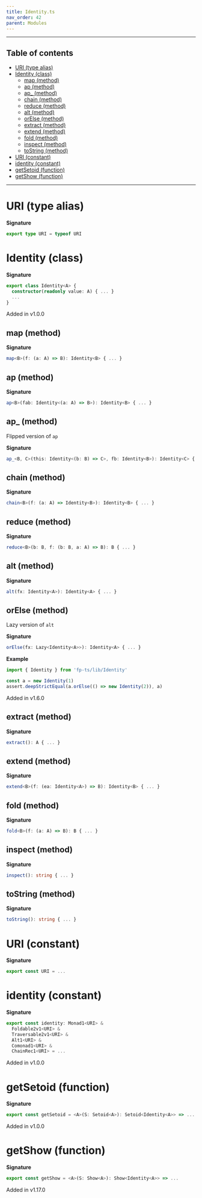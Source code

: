 ```yaml
---
title: Identity.ts
nav_order: 42
parent: Modules
---
```


---

<h2 class="text-delta">Table of contents</h2>

- [URI (type alias)](#uri-type-alias)
- [Identity (class)](#identity-class)
  - [map (method)](#map-method)
  - [ap (method)](#ap-method)
  - [ap\_ (method)](#ap_-method)
  - [chain (method)](#chain-method)
  - [reduce (method)](#reduce-method)
  - [alt (method)](#alt-method)
  - [orElse (method)](#orelse-method)
  - [extract (method)](#extract-method)
  - [extend (method)](#extend-method)
  - [fold (method)](#fold-method)
  - [inspect (method)](#inspect-method)
  - [toString (method)](#tostring-method)
- [URI (constant)](#uri-constant)
- [identity (constant)](#identity-constant)
- [getSetoid (function)](#getsetoid-function)
- [getShow (function)](#getshow-function)

---

# URI (type alias)

**Signature**

```ts
export type URI = typeof URI
```

# Identity (class)

**Signature**

```ts
export class Identity<A> {
  constructor(readonly value: A) { ... }
  ...
}
```

Added in v1.0.0

## map (method)

**Signature**

```ts
map<B>(f: (a: A) => B): Identity<B> { ... }
```

## ap (method)

**Signature**

```ts
ap<B>(fab: Identity<(a: A) => B>): Identity<B> { ... }
```

## ap\_ (method)

Flipped version of `ap`

**Signature**

```ts
ap_<B, C>(this: Identity<(b: B) => C>, fb: Identity<B>): Identity<C> { ... }
```

## chain (method)

**Signature**

```ts
chain<B>(f: (a: A) => Identity<B>): Identity<B> { ... }
```

## reduce (method)

**Signature**

```ts
reduce<B>(b: B, f: (b: B, a: A) => B): B { ... }
```

## alt (method)

**Signature**

```ts
alt(fx: Identity<A>): Identity<A> { ... }
```

## orElse (method)

Lazy version of `alt`

**Signature**

```ts
orElse(fx: Lazy<Identity<A>>): Identity<A> { ... }
```

**Example**

```ts
import { Identity } from 'fp-ts/lib/Identity'

const a = new Identity(1)
assert.deepStrictEqual(a.orElse(() => new Identity(2)), a)
```

Added in v1.6.0

## extract (method)

**Signature**

```ts
extract(): A { ... }
```

## extend (method)

**Signature**

```ts
extend<B>(f: (ea: Identity<A>) => B): Identity<B> { ... }
```

## fold (method)

**Signature**

```ts
fold<B>(f: (a: A) => B): B { ... }
```

## inspect (method)

**Signature**

```ts
inspect(): string { ... }
```

## toString (method)

**Signature**

```ts
toString(): string { ... }
```

# URI (constant)

**Signature**

```ts
export const URI = ...
```

# identity (constant)

**Signature**

```ts
export const identity: Monad1<URI> &
  Foldable2v1<URI> &
  Traversable2v1<URI> &
  Alt1<URI> &
  Comonad1<URI> &
  ChainRec1<URI> = ...
```

Added in v1.0.0

# getSetoid (function)

**Signature**

```ts
export const getSetoid = <A>(S: Setoid<A>): Setoid<Identity<A>> => ...
```

Added in v1.0.0

# getShow (function)

**Signature**

```ts
export const getShow = <A>(S: Show<A>): Show<Identity<A>> => ...
```

Added in v1.17.0
